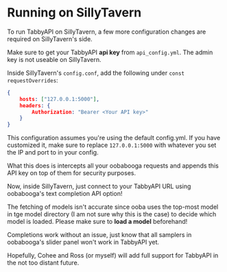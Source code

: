 # Running on SillyTavern

To run TabbyAPI on SillyTavern, a few more configuration changes are required on SillyTavern's side.

Make sure to get your TabbyAPI **api key** from `api_config.yml`. The admin key is not useable on SillyTavern.

Inside SillyTavern's `config.conf`, add the following under `const requestOverrides`:

```json
{
    hosts: ["127.0.0.1:5000"],
    headers: {
        Authorization: "Bearer <Your API key>"
    }
}
```

This configuration assumes you're using the default config.yml. If you have customized it, make sure to replace `127.0.0.1:5000` with whatever you set the IP and port to in your config.

What this does is intercepts all your oobabooga requests and appends this API key on top of them for security purposes.

Now, inside SillyTavern, just connect to your TabbyAPI URL using oobabooga's text completion API option!

The fetching of models isn't accurate since ooba uses the top-most model in tge model directory (I am not sure why this is the case) to decide which model is loaded. Please make sure to **load a model** beforehand!

Completions work without an issue, just know that all samplers in oobabooga's slider panel won't work in TabbyAPI yet.

Hopefully, Cohee and Ross (or myself) will add full support for TabbyAPI in the not too distant future.
